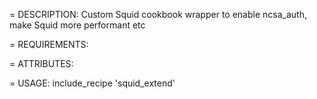 = DESCRIPTION:
Custom Squid cookbook wrapper to enable ncsa_auth, make Squid more performant etc

= REQUIREMENTS:

= ATTRIBUTES: 

= USAGE:
include_recipe 'squid_extend'